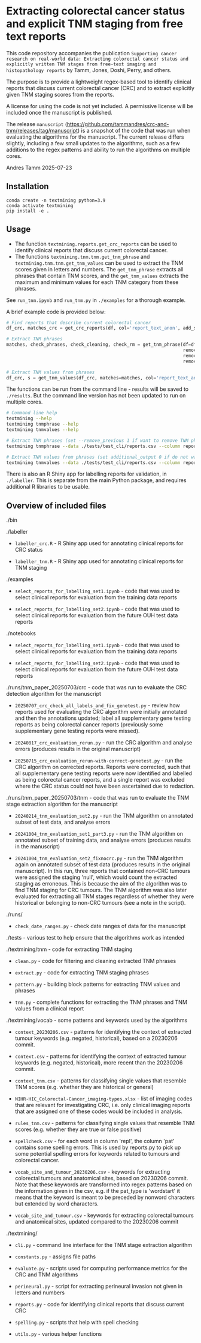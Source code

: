 # Extracting colorectal cancer status and explicit TNM staging from free text reports

This code repository accompanies the publication `Supporting cancer research on real-world data: Extracting colorectal cancer status and explicitly written TNM stages from free-text imaging and histopathology reports` by Tamm, Jones, Doshi, Perry, and others.

The purpose is to provide a lightweight regex-based tool to identify clinical reports that discuss current colorectal cancer (CRC) and to extract explicitly given TNM staging scores from the reports.

A license for using the code is not yet included. A permissive license will be included once the manuscript is published.

The release `manuscript` (https://github.com/tammandres/crc-and-tnm/releases/tag/manuscript) is a snapshot of the code that was run when evaluating the algorithms for the manuscript. The current release differs slightly, including a few small updates to the algorithms, such as a few additions to the regex patterns and ability to run the algorithms on multiple cores.

Andres Tamm
2025-07-23


## Installation 
```
conda create -n textmining python=3.9
conda activate textmining
pip install -e .
```


## Usage 

* The function `textmining.reports.get_crc_reports` can be used to identify clinical reports that discuss current colorectal cancer. 
* The functions `textmining.tnm.tnm.get_tnm_phrase` and `textmining.tnm.tnm.get_tnm_values` can be used to extract the TNM scores given in letters and numbers. The `get_tnm_phrase` extracts all phrases that contain TNM scores, and the `get_tnm_values` extracts the maximum and minimum values for each TNM category from these phrases.

See `run_tnm.ipynb` and `run_tnm.py` in `./examples` for a thorough example. 

A brief example code is provided below:
```python
# Find reports that describe current colorectal cancer
df_crc, matches_crc = get_crc_reports(df, col='report_text_anon', add_subj_to_matches=True, subjcol='subject')

# Extract TNM phrases
matches, check_phrases, check_cleaning, check_rm = get_tnm_phrase(df=df_crc, col='report_text_anon', 
                                                                  remove_unusual=True, 
                                                                  remove_historical=False, 
                                                                  remove_falsepos=True)

# Extract TNM values from phrases
df_crc, s = get_tnm_values(df_crc, matches=matches, col='report_text_anon')
```

The functions can be run from the command line - results will be saved to `./results`.
But the command line version has not been updated to run on multiple cores.
```bash
# Command line help
textmining --help
textmining tnmphrase --help
textmining tnmvalues --help

# Extract TNM phrases (set --remove_previous 1 if want to remove TNM phrases that may be historical)
textmining tnmphrase --data ./tests/test_cli/reports.csv --column report_text_anon --remove_historical 0

# Extract TNM values from phrases (set additional_output 0 if do not want to include less important additional outputs)
textmining tnmvalues --data ./tests/test_cli/reports.csv --column report_text_anon --additional_output 0
```

There is also an R Shiny app for labelling reports for validation, in `./labeller`. This is separate from the
main Python package, and requires additional R libraries to be usable.


## Overview of included files 


./bin


./labeller

* `labeller_crc.R` - R Shiny app used for annotating clinical reports for CRC status

* `labeller_tnm.R` - R Shiny app used for annotating clinical reports for TNM staging


./examples

* `select_reports_for_labelling_set1.ipynb` - code that was used to select clinical reports for evaluation from the training data reports

* `select_reports_for_labelling_set2.ipynb` - code that was used to select clinical reports for evaluation from the future OUH test data reports


./notebooks

* `select_reports_for_labelling_set1.ipynb` - code that was used to select clinical reports for evaluation from the training data reports

* `select_reports_for_labelling_set2.ipynb` - code that was used to select clinical reports for evaluation from the future OUH test data reports


./runs/tnm_paper_20250703/crc - code that was run to evaluate the CRC detection algorithm for the manuscript

* `20250707_crc_check_all_labels_and_fix_genetest.py` - review how reports used for evaluating the CRC algorithm were initially annotated and then the annotations updated; label all supplementary gene testing reports as being colorectal cancer reports (previously some supplementary gene testing reports were missed). 

* `20240817_crc_evaluation_rerun.py` - run the CRC algorithm and analyse errors (produces results in the original manuscript)

* `20250715_crc_evaluation_rerun-with-correct-genetest.py` - run the CRC algorithm on corrected reports. Reports were corrected, such that all supplementary gene testing reports were now identified and labelled as being colorectal cancer reports, and a single report was excluded where the CRC status could not have been ascertained due to redaction.


./runs/tnm_paper_20250703/tnm - code that was run to evaluate the TNM stage extraction algorithm for the manuscript

* `20240214_tnm_evaluation_set2.py` - run the TNM algorithm on annotated subset of test data, and analyse errors

* `20241004_tnm_evaluation_set1_part3.py` - run the TNM algorithm on annotated subset of training data, and analyse errors (produces results in the manuscript)

* `20241004_tnm_evaluation_set2_fixnocrc.py` - run the TNM algorithm again on annotated subset of test data (produces results in the original manuscript). In this run, three reports that contained non-CRC tumours were assigned the staging 'null', which would count the extracted staging as erroneous. This is because the aim of the algorithm was to find TNM staging for CRC tumours. The TNM algorithm was also later evaluated for extracting all TNM stages regardless of whether they were historical or belonging to non-CRC tumours (see a note in the script).


./runs/

* `check_date_ranges.py` - check date ranges of data for the manuscript


./tests - various test to help ensure that the algorithms work as intended


./textmining/tnm - code for extracting TNM staging

* `clean.py` - code for filtering and cleaning extracted TNM phrases

* `extract.py` - code for extracting TNM staging phrases

* `pattern.py` - building block patterns for extracting TNM values and phrases

* `tnm.py` - complete functions for extracting the TNM phrases and TNM values from a clinical report


./textmining/vocab - some patterns and keywords used by the algorithms

* `context_20230206.csv` - patterns for identifying the context of extracted tumour keywords (e.g. negated, historical), based on a 20230206 commit.

* `context.csv` - patterns for identifying the context of extracted tumour keywords (e.g. negated, historical), more recent than the 20230206 commit.

* `context_tnm.csv` - patterns for classifying single values that resemble TNM scores (e.g. whether they are historical or general)

* `NIHR-HIC_Colorectal-Cancer_imaging-types.xlsx` - list of imaging codes that are relevant for investigating CRC, i.e. only clinical imaging reports that are assigned one of these codes would be included in analysis.

* `rules_tnm.csv` - patterns for classifying single values that resemble TNM scores (e.g. whether they are true or false positive)

* `spellcheck.csv` - for each word in column 'repl', the column 'pat' contains some spelling errors. This is used by reports.py to pick up some potential spelling errors for keywords related to tumours and colorectal cancer.

* `vocab_site_and_tumour_20230206.csv` - keywords for extracting colorectal tumours and anatomical sites, based on 20230206 commit. Note that these keywords are transformed into regex patterns based on the information given in the csv, e.g. if the pat_type is 'wordstart' it means that the keyword is meant to be preceded by nonword characters but extended by word characters.

* `vocab_site_and_tumour.csv` - keywords for extracting colorectal tumours and anatomical sites, updated compared to the 20230206 commit


./textmining/

* `cli.py` - command line interface for the TNM stage extraction algorithm

* `constants.py` - assigns file paths

* `evaluate.py` - scripts used for computing performance metrics for the CRC and TNM algorithms

* `perineural.py` - script for extracting perineural invasion not given in letters and numbers

* `reports.py` - code for identifying clinical reports that discuss current CRC

* `spelling.py` - scripts that help with spell checking

* `utils.py` - various helper functions